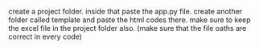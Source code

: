 create a project folder. inside that paste the app.py file. create another folder called template and paste the html codes there. make sure to keep the excel file in the project folder also. (make sure that the file oaths are correct in every code)
